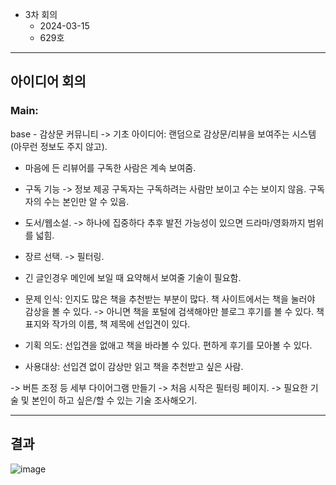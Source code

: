 - 3차 회의
  - 2024-03-15
  - 629호

---

## 아이디어 회의
### Main: 
base - 감상문 커뮤니티 -> 기초 아이디어: 랜덤으로 감상문/리뷰을 보여주는 시스템(아무런 정보도 주지 않고). 
  + 마음에 든 리뷰어를 구독한 사람은 계속 보여줌.
- 구독 기능 -> 정보 제공 구독자는 구독하려는 사람만 보이고 수는 보이지 않음. 구독자의 수는 본인만 알 수 있음.
- 도서/웹소설. -> 하나에 집중하다 추후 발전 가능성이 있으면 드라마/영화까지 범위를 넓힘.
- 장르 선택. -> 필터링.
- 긴 글인경우 메인에 보일 때 요약해서 보여줄 기술이 필요함.

- 문제 인식: 인지도 많은 책을 추천받는 부분이 많다. 책 사이트에서는 책을 눌러야 감상을 볼 수 있다. -> 아니면 책을 포털에 검색해야만 블로그 후기를 볼 수 있다. 책 표지와 작가의 이름, 책 제목에 선입견이 있다. 
- 기획 의도: 선입견을 없애고 책을 바라볼 수 있다. 편하게 후기를 모아볼 수 있다.
- 사용대상: 선입견 없이 감상만 읽고 책을 추천받고 싶은 사람.

-> 버튼 조정 등 세부 다이어그램 만들기
-> 처음 시작은 필터링 페이지.
-> 필요한 기술 및 본인이 하고 싶은/할 수 있는 기술 조사해오기.

---

## 결과
![image](https://github.com/kookmin-sw/capstone-2024-2024-43/assets/85778340/8638b393-b381-461c-b3a9-f22f29952d14)

